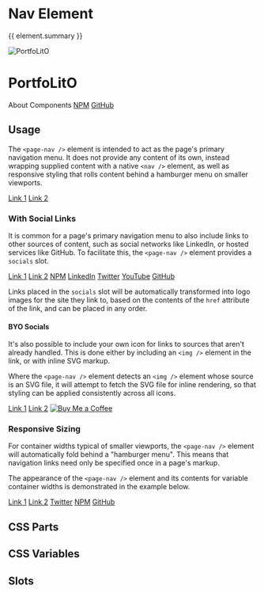 <script setup>
import {inject} from "vue";
const element = inject("manifest").for("page", "nav");
</script>

<style scoped>
.demo {
  page-nav {
    --container-textColor: var(--vp-c-neutral);
    --container-textColor-sm: var(--vp-c-white);
    --container-hoverColor: var(--vp-button-brand-active-bg);
    --link-shadowColor: var(--vp-button-brand-hover-bg);
    
    &::part(container) {
      position: relative;
      width: 100%;
    }
  }
  
  &:is(.expanded, .resizable) :deep(.container) {
    box-shadow: 0 0 1px 0;
    border-radius: 2px;
  }
  
  &.expanded {
    & :deep(.container) {
      height: 56px;
      display: grid;
    }
    
    page-nav::part(container) {
      container: unset;
    }
  }
  
  &.resizable {
    & :deep(.container) {
      min-width: 256px;
    }
    
    & :deep(.content) {
      height: calc(64px + 180px);
      display: grid;
      grid-template-rows: 64px 1fr;
      container: demo-container / size;
      
      @media (max-width: 640px) {
        zoom: calc(1 / 1.5);
        line-height: 1.5;
      }
      
      @media (max-width: 480px) {
        zoom: 50%;
      }
    }
    
    page-nav {
      box-shadow: 0 0 3px;
      
      &::part(container) {
        position: absolute;
        height: 64px;
      }
      
      &::part(content) {
        top: 64px;
        width: calc(100% + 100px);
        left: -100px;
      }
      
      @container demo-container (width < 510px) {
        &::part(links) {
          margin-left: 100px;
        }
      }
      
      @container demo-container (width < 260px) {
        &::part(socials) {
          margin-left: 100px;
        }
      }
    }
  }
}
</style>

# Nav Element

{{ element.summary }}

<demo static class="scale overview no-spacing">
  <page-header>
    <page-logo class="blur">
      <img src="/logo.svg" alt="PortfoLitO" />
      <h1 slot="headings">PortfoLitO</h1>
    </page-logo>
    <page-nav class="focus rounded">
      <a>About</a>
      <a>Components</a>
      <a slot="socials" href="https://www.npmjs.com">NPM</a>
      <a slot="socials" href="https://github.com">GitHub</a>
    </page-nav>
  </page-header>
  <page-main class="blur">
    <content-hero slot="hero"></content-hero>
  </page-main>
</demo>

## Usage

The `<page-nav />` element is intended to act as the page's primary navigation menu.
It does not provide any content of its own, instead wrapping supplied content with a native `<nav />` element, 
as well as responsive styling that rolls content behind a hamburger menu on smaller viewports.

<demo class="expanded">
  <page-nav>
    <a href="#link1">Link 1</a>
    <a href="#link2">Link 2</a>
  </page-nav>
  <template #source>
    <body>
      <page-header>
        {{preview}}
      </page-header>
      <page-main>
        <!-- Your Content -->
      </page-main>
    </body>
  </template>
</demo>

### With Social Links

It is common for a page's primary navigation menu to also include links to other sources of content,
such as social networks like LinkedIn, or hosted services like GitHub.
To facilitate this, the `<page-nav />` element provides a `socials` slot. 

<demo class="expanded">
  <page-nav>
    <a href="#link1">Link 1</a>
    <a href="#link2">Link 2</a>
    <a slot="socials" href="https://www.npmjs.com">NPM</a>
    <a slot="socials" href="https://www.linkedin.com">LinkedIn</a>
    <a slot="socials" href="https://www.twitter.com">Twitter</a>
    <a slot="socials" href="https://www.youtube.com">YouTube</a>
    <a slot="socials" href="https://github.com">GitHub</a>
  </page-nav>
</demo>

Links placed in the `socials` slot will be automatically transformed into logo images for the site they link to,
based on the contents of the `href` attribute of the link, and can be placed in any order.

#### BYO Socials

It's also possible to include your own icon for links to sources that aren't already handled.
This is done either by including an `<img />` element in the link, or with inline SVG markup.

Where the `<page-nav />` element detects an `<img />` element whose source is an SVG file,
it will attempt to fetch the SVG file for inline rendering, so that styling can be applied consistently across all icons.

<demo class="expanded">
  <page-nav>
    <a href="#link1">Link 1</a>
    <a href="#link2">Link 2</a>
    <a slot="socials" href="https://buymeacoffee.com/">
      <img src="/coffee.svg" alt="Buy Me a Coffee" />
    </a>
    <a slot="socials" href="https://buymeacoffee.com/" title="Buy Me a Coffee">
      <!--@include: ../../public/coffee.svg -->
    </a>
  </page-nav>
</demo>

### Responsive Sizing

For container widths typical of smaller viewports, the `<page-nav />` element will automatically fold behind a "hamburger menu".
This means that navigation links need only be specified once in a page's markup.

The appearance of the `<page-nav />` element and its contents for variable container widths is demonstrated in the example below.

<demo class="resizable">
  <page-nav>
    <a href="#link1">Link 1</a>
    <a href="#link2">Link 2</a>
    <a slot="socials" href="https://www.twitter.com">Twitter</a>
    <a slot="socials" href="https://www.npmjs.com">NPM</a>
    <a slot="socials" href="https://github.com/sleelin/portfolito">GitHub</a>
  </page-nav>
</demo>

## CSS Parts

<declaration :rows="element.cssParts" />

## CSS Variables

<declaration :rows="element.cssProperties" />

## Slots

<declaration :rows="element.slots" />